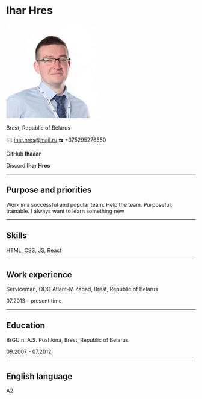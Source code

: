 # Ihar Hres

![фото](IMG0.jpg)

Brest, Republic of Belarus

&#128386; ihar.hres@mail.ru
&#9742; +375295276550

GitHub **Ihaaar**

Discord **Ihar Hres**

---

## Purpose and priorities

Work in a successful and popular team. Help the team. Purposeful, trainable. I always want to learn something new

---

## Skills

HTML, CSS, JS, React

---

## Work experience

Serviceman, OOO Atlant-M Zapad, Brest, Republic of Belarus

07.2013 - present time

---

## Education

BrGU n. A.S. Pushkina, Brest, Republic of Belarus

09.2007 - 07.2012

---

## English language

A2
